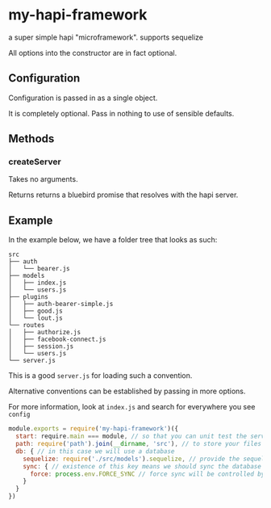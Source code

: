 # my-hapi-framework
a super simple hapi "microframework". supports sequelize

All options into the constructor are in fact optional.

## Configuration

Configuration is passed in as a single object.

It is completely optional. Pass in nothing to use of sensible defaults.

## Methods

### createServer

Takes no arguments.

Returns returns a bluebird promise that resolves with the hapi server.

## Example

In the example below, we have a folder tree that looks as such:

```
src
├── auth
│   └── bearer.js
├── models
│   ├── index.js
│   └── users.js
├── plugins
│   ├── auth-bearer-simple.js
│   ├── good.js
│   └── lout.js
└── routes
│   ├── authorize.js
│   ├── facebook-connect.js
│   ├── session.js
│   └── users.js
└── server.js
```

This is a good `server.js` for loading such a convention.

Alternative conventions can be established by passing in more options.

For more information, look at `index.js` and search for everywhere you see `config`

```js
module.exports = require('my-hapi-framework')({
  start: require.main === module, // so that you can unit test the server easily
  path: require('path').join(__dirname, 'src'), // to store your files outside the project root
  db: { // in this case we will use a database
    sequelize: require('./src/models').sequelize, // provide the sequelize instance
    sync: { // existence of this key means we should sync the database
      force: process.env.FORCE_SYNC // force sync will be controlled by env var
    }
  }
})
```
